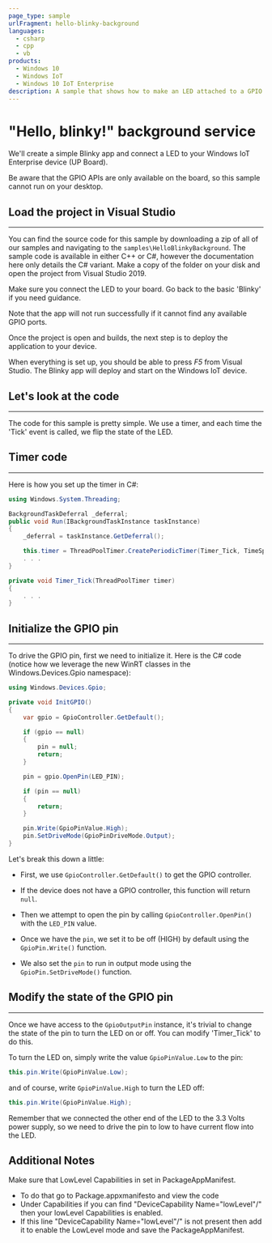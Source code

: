 ```yaml
---
page_type: sample
urlFragment: hello-blinky-background
languages: 
  - csharp
  - cpp
  - vb
products:
  - Windows 10
  - Windows IoT 
  - Windows 10 IoT Enterprise
description: A sample that shows how to make an LED attached to a GPIO pin blink on and off from a background service for Windows 10 IoT Enterprise.
---
```


# "Hello, blinky!" background service

We'll create a simple Blinky app and connect a LED to your Windows IoT Enterprise device (UP Board). 

Be aware that the GPIO APIs are only available on the board, so this sample cannot run on your desktop.

## Load the project in Visual Studio
___

You can find the source code for this sample by downloading a zip of all of our samples and navigating to the `samples\HelloBlinkyBackground`.  The sample code is available in either C++ or C#, however the documentation here only details the C# variant. Make a copy of the folder on your disk and open the project from Visual Studio 2019.

Make sure you connect the LED to your board. Go back to the basic 'Blinky' if you need guidance.

Note that the app will not run successfully if it cannot find any available GPIO ports.

Once the project is open and builds, the next step is to deploy the application to your device.

When everything is set up, you should be able to press *F5* from Visual Studio.  The Blinky app will deploy and start on the Windows IoT device.

## Let's look at the code
___
The code for this sample is pretty simple. We use a timer, and each time the 'Tick' event is called, we flip the state of the LED.


## Timer code
___
Here is how you set up the timer in C#:
```csharp
using Windows.System.Threading;

BackgroundTaskDeferral _deferral;
public void Run(IBackgroundTaskInstance taskInstance)
{
    _deferral = taskInstance.GetDeferral();

    this.timer = ThreadPoolTimer.CreatePeriodicTimer(Timer_Tick, TimeSpan.FromMilliseconds(500));
    . . .
}

private void Timer_Tick(ThreadPoolTimer timer)
{
    . . .
}
```


## Initialize the GPIO pin
___
To drive the GPIO pin, first we need to initialize it. Here is the C# code (notice how we leverage the new WinRT classes in the Windows.Devices.Gpio namespace):

```csharp
using Windows.Devices.Gpio;

private void InitGPIO()
{
    var gpio = GpioController.GetDefault();

    if (gpio == null)
    {
        pin = null;
        return;
    }

    pin = gpio.OpenPin(LED_PIN);

    if (pin == null)
    {
        return;
    }

    pin.Write(GpioPinValue.High);
    pin.SetDriveMode(GpioPinDriveMode.Output);
}
```

Let's break this down a little:

* First, we use `GpioController.GetDefault()` to get the GPIO controller.

* If the device does not have a GPIO controller, this function will return `null`.

* Then we attempt to open the pin by calling `GpioController.OpenPin()` with the `LED_PIN` value.

* Once we have the `pin`, we set it to be off (HIGH) by default using the `GpioPin.Write()` function.

* We also set the `pin` to run in output mode using the `GpioPin.SetDriveMode()` function.


## Modify the state of the GPIO pin
___
Once we have access to the `GpioOutputPin` instance, it's trivial to change the state of the pin to turn the LED on or off.  You can modify 'Timer_Tick' to do this.

To turn the LED on, simply write the value `GpioPinValue.Low` to the pin:

```csharp
this.pin.Write(GpioPinValue.Low);
```

and of course, write `GpioPinValue.High` to turn the LED off:

```csharp
this.pin.Write(GpioPinValue.High);
```

Remember that we connected the other end of the LED to the 3.3 Volts power supply, so we need to drive the pin to low to have current flow into the LED.

## Additional Notes

Make sure that LowLevel Capabilities in set in PackageAppManifest.
* To do that go to Package.appxmanifesto and view the code
* Under Capabilities if you can find "DeviceCapability Name="lowLevel"/" then your lowLevel Capabilities is enabled.
* If this line "DeviceCapability Name="lowLevel"/" is not present then add it to enable the LowLevel mode and save the PackageAppManifest.
